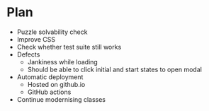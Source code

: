 # Plan

- Puzzle solvability check
- Improve CSS
- Check whether test suite still works
- Defects
  - Jankiness while loading
  - Should be able to click initial and start states to open modal
- Automatic deployment
  - Hosted on github.io
  - GitHub actions
- Continue modernising classes
